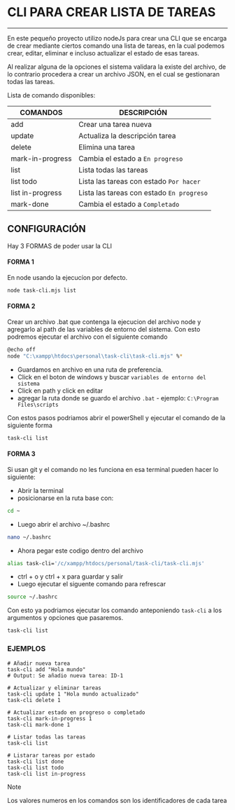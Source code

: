 # CLI PARA CREAR LISTA DE TAREAS
***

En este pequeño proyecto utilizo nodeJs para crear una CLI que se encarga de crear mediante ciertos comando una lista de tareas, en la cual podemos crear, editar, eliminar e incluso actualizar el estado de esas tareas.

Al realizar alguna de la opciones el sistema validara la existe del archivo, de lo contrario procedera a crear un archivo JSON, en el cual se gestionaran todas las tareas.

Lista de comando disponibles:

| COMANDOS         | DESCRIPCIÓN                               |
| ---------------- | ----------------------------------------- |
| add              | Crear una tarea nueva                     |
| update           | Actualiza la descripción tarea            |
| delete           | Elimina una tarea                         |
| mark-in-progress | Cambia el estado a `En progreso`          |
| list             | Lista todas las tareas                    |
| list todo        | Lista las tareas con estado `Por hacer`   |
| list in-progress | Lista las tareas con estado `En progreso` |
| mark-done        | Cambia el estado a `Completado`           |


## CONFIGURACIÓN

Hay 3 FORMAS de poder usar la CLI

#### FORMA 1
En node usando la ejecucíon por defecto.

```bash 
node task-cli.mjs list
```
#### FORMA 2
Crear un archivo .bat que contenga la ejecucion del archivo node y agregarlo al path de las variables de entorno del sistema. Con esto podremos ejecutar el archivo con el siguiente comando

```bash
@echo off
node "C:\xampp\htdocs\personal\task-cli\task-cli.mjs" %*
```
- Guardamos en archivo en una ruta de preferencia.
- Click en el boton de windows y buscar `variables de entorno del sistema`
- Click en path y click en editar
- agregar la ruta donde se guardo el archivo `.bat` - ejemplo:  `C:\Program Files\scripts`

Con estos pasos podriamos abrir el powerShell y ejecutar el comando de la siguiente forma

```bash
task-cli list 
```

#### FORMA 3

Si usan git y el comando no les funciona en esa terminal pueden hacer lo siguiente:

- Abrir la terminal
- posicionarse en la ruta base con:
```bash
cd ~
```
- Luego abrir el archivo ~/.bashrc
```bash
nano ~/.bashrc
```
- Ahora pegar este codigo dentro del archivo
```bash
alias task-cli='/c/xampp/htdocs/personal/task-cli/task-cli.mjs'
```
- ctrl + o y ctrl + x para guardar y salir
- Luego ejecutar el siguente comando para refrescar
```bash
source ~/.bashrc
```
Con esto ya podriamos ejecutar los comando anteponiendo `task-cli` a los argumentos y opciones que pasaremos.
```bash
task-cli list 
```
### EJEMPLOS

```
# Añadir nueva tarea
task-cli add "Hola mundo"
# Output: Se añadio nueva tarea: ID-1

# Actualizar y eliminar tareas
task-cli update 1 "Hola mundo actualizado"
task-cli delete 1

# Actualizar estado en progreso o completado
task-cli mark-in-progress 1
task-cli mark-done 1

# Listar todas las tareas
task-cli list

# Listarar tareas por estado
task-cli list done
task-cli list todo
task-cli list in-progress
```

> [!Note]
> Los valores numeros en los comandos son los identificadores de cada tarea